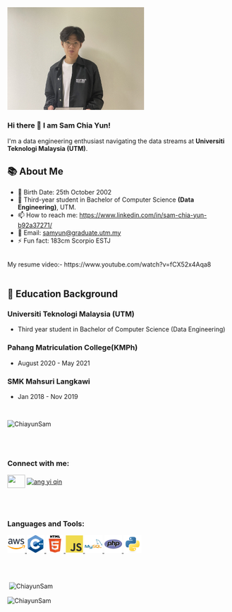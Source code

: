 
  <img src="My pic.jpg" alt="ChiayunSam" width="310px" >


### Hi there 👋 I am Sam Chia Yun!

I'm a data engineering enthusiast navigating the data streams at **Universiti Teknologi Malaysia (UTM)**. 

## 📚 About Me
- 💬 Birth Date: 25th October 2002
- 🌱 Third-year student in Bachelor of Computer Science **(Data Engineering)**, UTM.
- 📫 How to reach me: https://www.linkedin.com/in/sam-chia-yun-b92a37271/
- 🤝 Email: samyun@graduate.utm.my
- ⚡ Fun fact: 183cm Scorpio ESTJ
<br>
My resume video:- https://www.youtube.com/watch?v=fCX52x4Aqa8
<br></br>
  
## 🏫 Education Background

### Universiti Teknologi Malaysia (UTM)
- Third year student in Bachelor of Computer Science (Data Engineering)

### Pahang Matriculation College(KMPh)
- August 2020 - May 2021

### SMK Mahsuri Langkawi
- Jan 2018 - Nov 2019

<br>

<p align="left"> <img src="https://komarev.com/ghpvc/?username=ChiayunSam&label=Profile%20views&color=0e75b6&style=flat" alt="ChiayunSam" /> </p>
<br> </br>
<h3 align="left">Connect with me:</h3>
<p align="left">
<a href="https://www.linkedin.com/in/sam-chia-yun-b92a37271/" target="blank"><img align="center" src="https://raw.githubusercontent.com/rahuldkjain/github-profile-readme-generator/master/src/images/icons/Social/linked-in-alt.svg" height="30" width="40" /></a>
<a href="https://www.youtube.com/channel/UC5uvVAh1MIF-_j-1DifFiRg" target="blank"><img align="center" src="https://raw.githubusercontent.com/rahuldkjain/github-profile-readme-generator/master/src/images/icons/Social/youtube.svg" alt="ang yi qin" height="30" width="40" /></a> 
</p>
<br> </br>
<h3 align="left">Languages and Tools:</h3>
<p align="left"> <a href="https://aws.amazon.com" target="_blank" rel="noreferrer"> <img src="https://raw.githubusercontent.com/devicons/devicon/master/icons/amazonwebservices/amazonwebservices-original-wordmark.svg" alt="aws" width="40" height="40"/> </a> <a href="https://www.w3schools.com/cpp/" target="_blank" rel="noreferrer"> <img src="https://raw.githubusercontent.com/devicons/devicon/master/icons/cplusplus/cplusplus-original.svg" alt="cplusplus" width="40" height="40"/> </a> <a href="https://www.w3.org/html/" target="_blank" rel="noreferrer"> <img src="https://raw.githubusercontent.com/devicons/devicon/master/icons/html5/html5-original-wordmark.svg" alt="html5" width="40" height="40"/> </a> <a href="https://developer.mozilla.org/en-US/docs/Web/JavaScript" target="_blank" rel="noreferrer"> <img src="https://raw.githubusercontent.com/devicons/devicon/master/icons/javascript/javascript-original.svg" alt="javascript" width="40" height="40"/> </a> <a href="https://www.mysql.com/" target="_blank" rel="noreferrer"> <img src="https://raw.githubusercontent.com/devicons/devicon/master/icons/mysql/mysql-original-wordmark.svg" alt="mysql" width="40" height="40"/> </a> <a href="https://www.php.net" target="_blank" rel="noreferrer"> <img src="https://raw.githubusercontent.com/devicons/devicon/master/icons/php/php-original.svg" alt="php" width="40" height="40"/> </a> <a href="https://www.python.org" target="_blank" rel="noreferrer"> <img src="https://raw.githubusercontent.com/devicons/devicon/master/icons/python/python-original.svg" alt="python" width="40" height="40"/> </a> </p>

<br></br>
<p>&nbsp;<img align="center" src="https://github-readme-stats.vercel.app/api?username=ChiayunSam&show_icons=true&locale=en" alt="ChiayunSam" /></p>

<p><img align="center" src="https://github-readme-streak-stats.herokuapp.com/?user=ChiayunSam&" alt="ChiayunSam" /></p>
